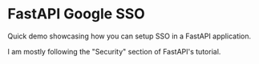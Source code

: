 # FastAPI Google SSO

Quick demo showcasing how you can setup SSO in a FastAPI application.

I am mostly following the "Security" section of FastAPI's tutorial.
